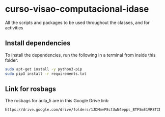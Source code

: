 # curso-visao-computacional-idase
All the scripts and packages to be used throughout the classes, and for activities

## Install dependencies
To install the dependencies, run the following in a terminal from inside this folder:

```bash
sudo apt-get install -y python3-pip
sudo pip3 install -r requirements.txt
```

## Link for rosbags
The rosbags for aula_5 are in this Google Drive link:
```bash
https://drive.google.com/drive/folders/1JDMmvP8ctUwN4epps_8TFSmE1VR8TIDP?usp=sharing
```
